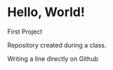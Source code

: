 # Hello, World!
 First Project

Repository created during a class.

Writing a line directly on Github
